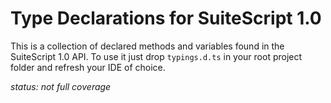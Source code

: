 # Type Declarations for SuiteScript 1.0
This is a collection of declared methods and variables found in the SuiteScript 1.0 API. To use it just drop `typings.d.ts` in your root project folder and refresh your IDE of choice.

*status: not full coverage*
